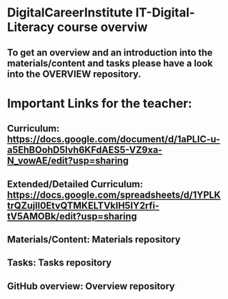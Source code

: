 # DigitalCareerInstitute IT-Digital-Literacy course overviw

## To get an overview and an introduction into the materials/content and tasks please have a look into the OVERVIEW repository.

# Important Links for the teacher:

## Curriculum: https://docs.google.com/document/d/1aPLIC-u-a5EhBOohD5Ivh6KFdAES5-VZ9xa-N_vowAE/edit?usp=sharing
## Extended/Detailed Curriculum: https://docs.google.com/spreadsheets/d/1YPLKtrQZujll0EtvQTMKELTVkIH5IY2rfi-tV5AMOBk/edit?usp=sharing
## Materials/Content: Materials repository
## Tasks: Tasks repository
## GitHub overview: Overview repository

